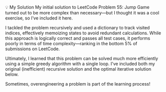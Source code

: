 💡 My Solution
My initial solution to LeetCode Problem 55: Jump Game turned out to be more complex than necessary—but I thought it was a cool exercise, so I’ve included it here.

I tackled the problem recursively and used a dictionary to track visited indices, effectively memoizing states to avoid redundant calculations. While this approach is logically correct and passes all test cases, it performs poorly in terms of time complexity—ranking in the bottom 5% of submissions on LeetCode.

Ultimately, I learned that this problem can be solved much more efficiently using a simple greedy algorithm with a single loop. I've included both my original (inefficient) recursive solution and the optimal iterative solution below.

Sometimes, overengineering a problem is part of the learning process!
